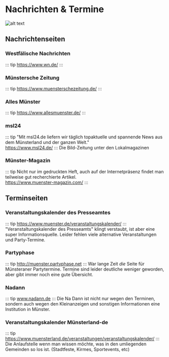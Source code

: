 
# Nachrichten & Termine

![alt text](/zeitung.jpg "Hero Image")

## Nachrichtenseiten

### Westfälische Nachrichten
::: tip 
https://www.wn.de/
:::

### Münstersche Zeitung
::: tip
https://www.muensterschezeitung.de/
:::

### Alles Münster	
::: tip
https://www.allesmuenster.de/
:::

### msl24	
::: tip
"Mit msl24.de liefern wir täglich topaktuelle und spannende News aus dem Münsterland und der ganzen Welt."\
https://www.msl24.de/
:::
Die Bild-Zeitung unter den Lokalmagazinen

### Münster-Magazin
::: tip
Nicht nur im gedruckten Heft, auch auf der Internetpräsenz findet man teilweise gut recherchierte Artikel.\
https://www.muenster-magazin.com/
:::



## Terminseiten

### Veranstaltungskalender des Presseamtes
::: tip
https://www.muenster.de/veranstaltungskalender/
:::
"Veranstaltungskalender des Presseamts" klingt verstaubt, ist aber eine super Informationsquelle. Leider fehlen viele alternative Veranstaltungen und Party-Termine. 

### Partyphase
::: tip
http://muenster.partyphase.net
:::
War lange Zeit *die* Seite für Münsteraner Partytermine. Termine sind leider deutliche weniger geworden, aber gibt immer noch eine gute Übersicht.

### Nadann
::: tip
www.nadann.de
:::
Die Na Dann ist nicht nur wegen den Terminen, sondern auch wegen den Kleinanzeigen und sonstigen Informationen eine Institution in Münster.

### Veranstaltungskalender Münsterland-de 
::: tip
https://www.muensterland.de/veranstaltungen/veranstaltungskalender/
:::
Die Anlaufstelle wenn man wissen möchte, was in den umliegenden Gemeinden so los ist. (Stadtfeste, Kirmes, Sportevents, etc)